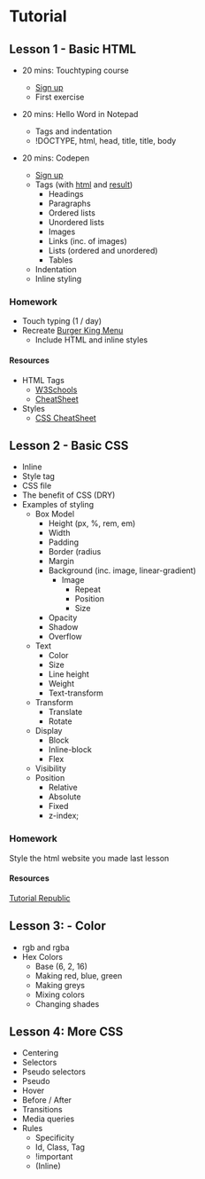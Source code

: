 # Tutorial

## Lesson 1 - Basic HTML
* 20 mins: Touchtyping course
  * [Sign up](https://www.typingclub.com/)
  * First exercise
  
* 20 mins: Hello Word in Notepad
  * Tags and indentation
  * !DOCTYPE, html, head, title, title, body
  
* 20 mins: Codepen
  * [Sign up](https://codepen.io)
  * Tags (with <a href="./Lesson1.html">html</a> and <a href="https://stephenjukes.github.io/Tutorial/Lesson1.html">result</a>)
    * Headings
    * Paragraphs
    * Ordered lists
    * Unordered lists
    * Images 
    * Links (inc. of images)
    * Lists (ordered and unordered)
    * Tables
  * Indentation
  * Inline styling
    
### Homework
* Touch typing (1 / day)
* Recreate [Burger King Menu](https://www.burgerking.co.uk/menu)
  * Include HTML and inline styles

#### Resources
* HTML Tags 
  * [W3Schools](https://www.w3schools.com/tags/ref_byfunc.asp)
  * [CheatSheet](https://htmlcheatsheet.com/)
* Styles
  * [CSS CheatSheet](https://websitesetup.org/css3-cheat-sheet/)
  
## Lesson 2 - Basic CSS

* Inline
* Style tag
* CSS file
* The benefit of CSS (DRY)
* Examples of styling
  * Box Model
    * Height (px, %, rem, em)
    * Width
    * Padding
    * Border (radius
    * Margin
    * Background (inc. image, linear-gradient)
      * Image
        * Repeat
        * Position
        * Size
    * Opacity
    * Shadow
    * Overflow
  * Text
    * Color
    * Size
    * Line height
    * Weight
    * Text-transform
  * Transform
    * Translate
    * Rotate
  * Display
    * Block
    * Inline-block
    * Flex
   * Visibility
   * Position
     * Relative
     * Absolute
     * Fixed
     * z-index;
     
### Homework
Style the html website you made last lesson

#### Resources
[Tutorial Republic](https://www.tutorialrepublic.com/css-reference/css3-properties.php)
     
## Lesson 3: - Color
  * rgb and rgba
  * Hex Colors
    * Base (6, 2, 16)
    * Making red, blue, green 
    * Making greys
    * Mixing colors
    * Changing shades
    
## Lesson 4: More CSS
 * Centering
 * Selectors
 * Pseudo selectors
 * Pseudo
  * Hover
  * Before / After
  * Transitions
 * Media queries
 * Rules
   * Specificity
   * Id, Class, Tag
   * !important
   * (Inline)

